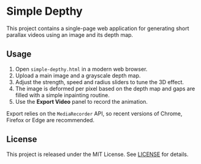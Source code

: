 # Simple Depthy

This project contains a single-page web application for generating short parallax videos using an image and its depth map.

## Usage

1. Open `simple-depthy.html` in a modern web browser.
2. Upload a main image and a grayscale depth map.
3. Adjust the strength, speed and radius sliders to tune the 3D effect.
4. The image is deformed per pixel based on the depth map and gaps are
   filled with a simple inpainting routine.
5. Use the **Export Video** panel to record the animation.

Export relies on the `MediaRecorder` API, so recent versions of Chrome, Firefox or Edge are recommended.

## License

This project is released under the MIT License. See [LICENSE](LICENSE) for details.
